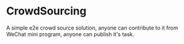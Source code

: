 # CrowdSourcing
A simple e2e crowd source solution, anyone can contribute to it from WeChat mini program, anyone can publish it's task.
